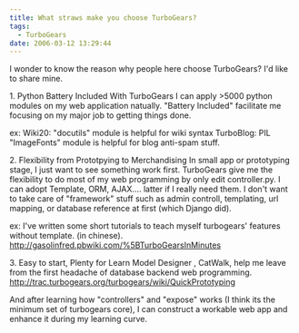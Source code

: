 ```yaml
---
title: What straws make you choose TurboGears?
tags:
  - TurboGears
date: 2006-03-12 13:29:44
---
```


I wonder to know the reason why people here choose TurboGears? I'd like to share mine.

1\. Python Battery Included
With TurboGears I can apply >5000 python modules on my web application natually. "Battery Included" facilitate me focusing on my major job to getting things done.

ex: 
Wiki20: "docutils" module is helpful for wiki syntax
TurboBlog: PIL "ImageFonts" module is helpful for blog anti-spam stuff.

2\. Flexibility from Prototpying to Merchandising
In small app or prototyping stage, I just want to see something work first.
TurboGears give me the flexibility to do most of my web programming by only edit controller.py. I can adopt Template, ORM, AJAX.... latter if I really need them.
I don't want to take care of "framework" stuff such as admin controll, templating, url mapping, or database reference at first (which Django did).

ex: I've written some short tutorials to teach myself turbogears' features without template. (in chinese).
http://gasolinfred.pbwiki.com/%5BTurboGearsInMinutes

3\. Easy to start, Plenty for Learn
Model Designer , CatWalk, help me leave from the first headache of database backend web programming.
http://trac.turbogears.org/turbogears/wiki/QuickPrototyping

And after learning how "controllers" and "expose" works (I think its the minimum set of turbogears core), I can construct a workable web app and enhance it during my learning curve.
